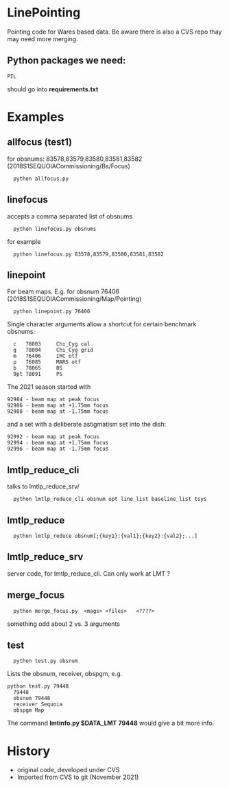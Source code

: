 # LinePointing

Pointing code for Wares based data.  Be aware there is also a CVS repo thay may need more merging.

## Python packages we need:


    PIL
	 
should go into **requirements.txt**

	 

# Examples

## allfocus (test1)

for obsnums: 83578,83579,83580,83581,83582   (2018S1SEQUOIACommissioning/Bs/Focus)

      python allfocus.py 

## linefocus

accepts a comma separated list of obsnums

      python linefocus.py obsnums
	  
for example

      python linefocus.py 83578,83579,83580,83581,83582
      
	  

## linepoint

For beam maps. E.g. for obsnum 76406 (2018S1SEQUOIACommissioning/Map/Pointing)

      python linepoint.py 76406

Single character arguments allow a shortcut for certain benchmark obsnums:

      c   78003     Chi_Cyg cal 
      g   78004     Chi_Cyg grid
      m   76406     IRC otf 
      p   76085     MARS otf
      b   78065     BS
      9pt 78091     PS

The 2021 season started with 

    92984 - beam map at peak focus
    92986 - beam map at +1.75mm focus
    92988 - beam map at -1.75mm focus

and a set with a deliberate astigmatism set into the dish:

    92992 - beam map at peak focus
    92994 - beam map at +1.75mm focus
    92996 - beam map at -1.75mm focus
    
## lmtlp_reduce_cli

talks to lmtlp_reduce_srv/

      python lmtlp_reduce_cli obsnum opt line_list baseline_list tsys

## lmtlp_reduce

      python lmtlp_reduce obsnum[;{key1}:{val1};{key2}:{val2};...]
	  
## lmtlp_reduce_srv

server code, for lmtlp_reduce_cli. Can only work at LMT ?

## merge_focus

      python merge_focus.py  <mags> <files>   <????>
	  
something odd about 2 vs. 3 arguments

## test

      python test.py obsnum
	  
Lists the obsnum, receiver, obspgm, e.g.

    python test.py 79448
      79448
      obsnum 79448
      receiver Sequoia
      obspgm Map

The command **lmtinfo.py $DATA_LMT 79448** would give a bit more info.

# History

* original code, developed under CVS
* Imported from CVS to git (November 2021)

